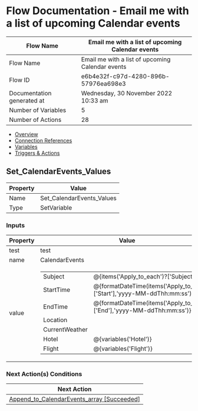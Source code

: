 ﻿# Flow Documentation \- Email me with a list of upcoming Calendar events

| Flow Name                  | Email me with a list of upcoming Calendar events |
| -------------------------- | ------------------------------------------------ |
| Flow Name                  | Email me with a list of upcoming Calendar events |
| Flow ID                    | e6b4e32f\-c97d\-4280\-896b\-57976ea698e3         |
| Documentation generated at | Wednesday, 30 November 2022 10:33 am             |
| Number of Variables        | 5                                                |
| Number of Actions          | 28                                               |

- [Overview](../index-Email-me-with-a-list-of-upcoming-Calendar-events(e6b4e32f-c97d-4280-896b-57976ea698e3).md)
- [Connection References](../connections-Email-me-with-a-list-of-upcoming-Calendar-events(e6b4e32f-c97d-4280-896b-57976ea698e3).md)
- [Variables](../variables-Email-me-with-a-list-of-upcoming-Calendar-events(e6b4e32f-c97d-4280-896b-57976ea698e3).md)
- [Triggers & Actions](../triggersactions-Email-me-with-a-list-of-upcoming-Calendar-events(e6b4e32f-c97d-4280-896b-57976ea698e3).md)

## Set\_CalendarEvents\_Values

| Property | Value                       |
| -------- | --------------------------- |
| Name     | Set\_CalendarEvents\_Values |
| Type     | SetVariable                 |

### Inputs

| Property | Value                                                                                                                                                                                                                                                                                                                                                                                                                                                                                              |
| -------- | -------------------------------------------------------------------------------------------------------------------------------------------------------------------------------------------------------------------------------------------------------------------------------------------------------------------------------------------------------------------------------------------------------------------------------------------------------------------------------------------------- |
| test     | test                                                                                                                                                                                                                                                                                                                                                                                                                                                                                               |
| name     | CalendarEvents                                                                                                                                                                                                                                                                                                                                                                                                                                                                                     |
| value    | <table><tr><td>Subject</td><td>@{items('Apply_to_each')?['Subject']}</td></tr><tr><td>StartTime</td><td>@{formatDateTime(items('Apply_to_each')['Start'],'yyyy-MM-ddThh:mm:ss')}</td></tr><tr><td>EndTime</td><td>@{formatDateTime(items('Apply_to_each')['End'],'yyyy-MM-ddThh:mm:ss')}</td></tr><tr><td>Location</td><td></td></tr><tr><td>CurrentWeather</td><td></td></tr><tr><td>Hotel</td><td>@{variables('Hotel')}</td></tr><tr><td>Flight</td><td>@{variables('Flight')}</td></tr></table> |

### Next Action(s) Conditions

| Next Action                                                                                                                                                                 |
| --------------------------------------------------------------------------------------------------------------------------------------------------------------------------- |
| [Append\_to\_CalendarEvents\_array \[Succeeded\]](Append_to_CalendarEvents_array-Email-me-with-a-list-of-upcoming-Calendar-events(e6b4e32f-c97d-4280-896b-57976ea698e3).md) |
